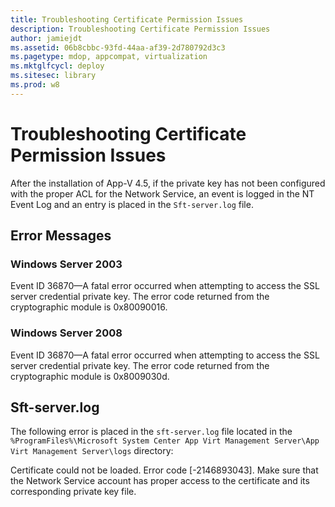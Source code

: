 ```yaml
---
title: Troubleshooting Certificate Permission Issues
description: Troubleshooting Certificate Permission Issues
author: jamiejdt
ms.assetid: 06b8cbbc-93fd-44aa-af39-2d780792d3c3
ms.pagetype: mdop, appcompat, virtualization
ms.mktglfcycl: deploy
ms.sitesec: library
ms.prod: w8
---
```



# Troubleshooting Certificate Permission Issues


After the installation of App-V 4.5, if the private key has not been configured with the proper ACL for the Network Service, an event is logged in the NT Event Log and an entry is placed in the `Sft-server.log` file.

## Error Messages


### Windows Server 2003

Event ID 36870—A fatal error occurred when attempting to access the SSL server credential private key. The error code returned from the cryptographic module is 0x80090016.

### Windows Server 2008

Event ID 36870—A fatal error occurred when attempting to access the SSL server credential private key. The error code returned from the cryptographic module is 0x8009030d.

## Sft-server.log


The following error is placed in the `sft-server.log` file located in the `%ProgramFiles%\Microsoft System Center App Virt Management Server\App Virt Management Server\logs` directory:

Certificate could not be loaded. Error code \[-2146893043\]. Make sure that the Network Service account has proper access to the certificate and its corresponding private key file.

 

 






